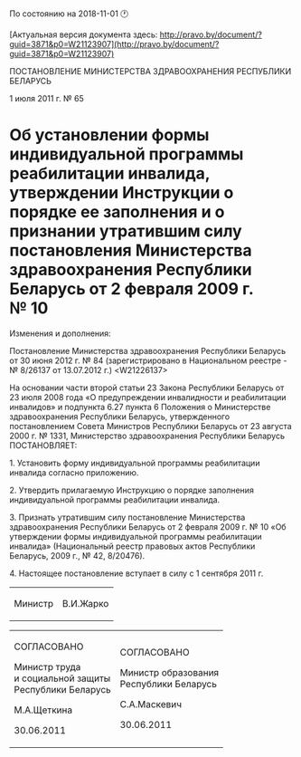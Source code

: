 По состоянию на 2018-11-01 &#x1F550;

[Актуальная версия документа здесь: http://pravo.by/document/?guid=3871&p0=W21123907](http://pravo.by/document/?guid=3871&p0=W21123907)

<p>ПОСТАНОВЛЕНИЕ МИНИСТЕРСТВА ЗДРАВООХРАНЕНИЯ РЕСПУБЛИКИ БЕЛАРУСЬ</p>
<p>1 июля 2011 г. № 65</p>
<h1>Об установлении формы индивидуальной программы реабилитации инвалида, утверждении Инструкции о порядке ее заполнения и о признании утратившим силу постановления Министерства здравоохранения Республики Беларусь от 2 февраля 2009 г. № 10</h1>
<p>Изменения и дополнения:</p>
<p>Постановление Министерства здравоохранения Республики Беларусь от 30 июня 2012 г. № 84 (зарегистрировано в Национальном реестре - № 8/26137 от 13.07.2012 г.) &lt;W21226137&gt;</p>
<p></p>
<p>На основании части второй статьи 23 Закона Республики Беларусь от 23 июля 2008 года «О предупреждении инвалидности и реабилитации инвалидов» и подпункта 6.27 пункта 6 Положения о Министерстве здравоохранения Республики Беларусь, утвержденного постановлением Совета Министров Республики Беларусь от 23 августа 2000 г. № 1331, Министерство здравоохранения Республики Беларусь ПОСТАНОВЛЯЕТ:</p>
<p>1. Установить форму индивидуальной программы реабилитации инвалида согласно приложению.</p>
<p>2. Утвердить прилагаемую Инструкцию о порядке заполнения индивидуальной программы реабилитации инвалида.</p>
<p>3. Признать утратившим силу постановление Министерства здравоохранения Республики Беларусь от 2 февраля 2009 г. № 10 «Об утверждении формы индивидуальной программы реабилитации инвалида» (Национальный реестр правовых актов Республики Беларусь, 2009 г., № 42, 8/20476).</p>
<p>4. Настоящее постановление вступает в силу с 1 сентября 2011 г.</p>
<p></p>
<table><tr>
<td><p>Министр</p></td>
<td><p>В.И.Жарко</p></td>
</tr></table>
<p></p>
<table><tr>
<td>
<p>СОГЛАСОВАНО</p>
<p>Министр труда<br>и социальной защиты <br>Республики Беларусь</p>
<p>М.А.Щеткина</p>
<p>30.06.2011</p>
</td>
<td>
<p>СОГЛАСОВАНО</p>
<p>Министр образования <br>Республики Беларусь</p>
<p>С.А.Маскевич</p>
<p>30.06.2011</p>
</td>
</tr></table>
<p></p>